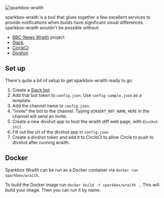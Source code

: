 ![sparkbox-wraith](http://i.imgur.com/DUomwIl.jpg)

sparkbox-wraith is a tool that glues together a few excellent services to provide notifications when builds have significant visual differences.
sparkbox-wraith wouldn't be possible without:

  - [BBC-News Wraith](https://github.com/BBC-News/wraith) project
  - [Slack](http://slackhq.com)
  - [CircleCI](http://circleci.com)
  - [Divshot](https://divshot.com/).

## Set up

There's quite a bit of setup to get sparkbox-wraith ready to go.

1. Create a [Slack bot](https://api.slack.com/bot-users)
2. Add that bot token to `config.json`. Use `config-sample.json` as a template.
3. Add the channel name to `config.json`.
4. "Invite" the bot to the channel. Typing `@INSERT_BOT_NAME_HERE` in the channel will send an invite.
5. Create a new divshot app to host the wraith diff web page, with `divshot init`.
6. Fill out the url of the divshot app in `config.json`
7. Create a divshot token and add it to CircleCI to allow Circle to push to divshot after running wraith.

## Docker

Sparkbox Wraith can be run as a Docker container via `docker run
sparkbox/wraith`.

To build the Docker image run `docker build -t sparkbox/wraith .`.  This will
build your image. Then you can run it by name.
